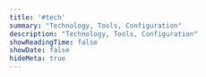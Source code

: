 ```yaml
---
title: '#tech'
summary: "Technology, Tools, Configuration"
description: "Technology, Tools, Configuration"
showReadingTime: false
showDate: false
hideMeta: true
---
```

